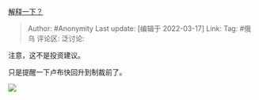 [解释一下？](https://zhuanlan.zhihu.com/p/482271476)

> Author: #Anonymity
> Last update: [编辑于 2022-03-17]
> Link:
> Tag: #俄乌
> 评论区:
> 泛讨论:

注意，这不是投资建议。

只是提醒一下卢布快回升到制裁前了。

![](https://pic1.zhimg.com/80/v2-2b742e8158b64f95cd4d6b6545fb3dc4_1440w.webp)
